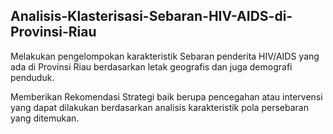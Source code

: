 ## Analisis-Klasterisasi-Sebaran-HIV-AIDS-di-Provinsi-Riau
Melakukan pengelompokan karakteristik Sebaran penderita HIV/AIDS yang ada di Provinsi Riau berdasarkan letak geografis dan juga demografi penduduk.

Memberikan Rekomendasi Strategi baik berupa pencegahan atau intervensi yang dapat dilakukan berdasarkan analisis karakteristik pola persebaran yang ditemukan.
 
